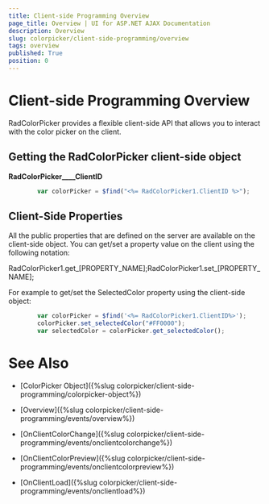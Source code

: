 ```yaml
---
title: Client-side Programming Overview
page_title: Overview | UI for ASP.NET AJAX Documentation
description: Overview
slug: colorpicker/client-side-programming/overview
tags: overview
published: True
position: 0
---
```


# Client-side Programming Overview



RadColorPicker provides a flexible client-side API that allows you to interact with the color picker on the client.

## Getting the RadColorPicker client-side object

__RadColorPicker____ClientID__

````JavaScript
		var colorPicker = $find("<%= RadColorPicker1.ClientID %>");
````



## Client-Side Properties

All the public properties that are defined on the server are available on the client-side object. You can get/set a property value on the client using the following notation:

RadColorPicker1.get_[PROPERTY_NAME];RadColorPicker1.set_[PROPERTY_NAME];

For example to get/set the SelectedColor property using the client-side object:

````JavaScript
		var colorPicker = $find('<%= RadColorPicker1.ClientID%>');
		colorPicker.set_selectedColor("#FF0000");
		var selectedColor = colorPicker.get_selectedColor();
````



# See Also

 * [ColorPicker Object]({%slug colorpicker/client-side-programming/colorpicker-object%})

 * [Overview]({%slug colorpicker/client-side-programming/events/overview%})

 * [OnClientColorChange]({%slug colorpicker/client-side-programming/events/onclientcolorchange%})

 * [OnClientColorPreview]({%slug colorpicker/client-side-programming/events/onclientcolorpreview%})

 * [OnClientLoad]({%slug colorpicker/client-side-programming/events/onclientload%})
